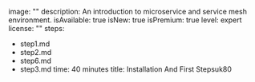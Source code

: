 image: ""
description: An introduction to microservice and service mesh environment.
isAvailable: true
isNew: true
isPremium: true
level: expert
license: ""
steps:
- step1.md
- step2.md
- step6.md
- step3.md
time: 40 minutes
title: Installation And First Stepsuk80
